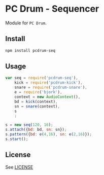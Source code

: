 # PC Drum - Sequencer

Module for `PC Drum`.

## Install

```bash
npm install pcdrum-seq
```

## Usage

```js
var seq = require('pcdrum-seq'),
    kick = require('pcdrum-kick'),
    snare = require('pcdrum-snare'),
    e = require('bjork'),
    context = new AudioContext(),
    bd = kick(context),
    sn = snare(context),
    s
    ;

s = new seq(120, 16);
s.attach({bd: bd, sn: sn});
s.pattern({bd: e(4,16), sn: e(2,16)});
s.start();
```

## License

See [LICENSE](LICENSE)
